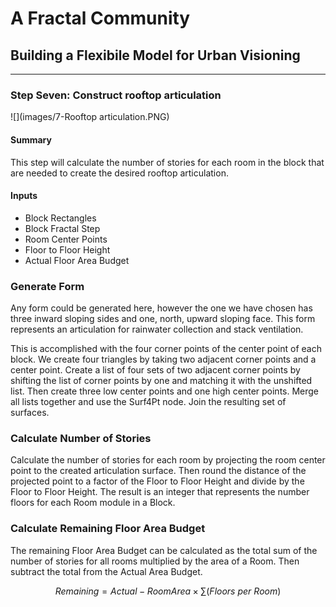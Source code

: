 # A Fractal Community
## Building a Flexibile Model for Urban Visioning
---

### Step Seven: Construct rooftop articulation
![](images/7-Rooftop articulation.PNG)
#### Summary
This step will calculate the number of stories for each room in the block that are needed to create the desired rooftop articulation. 

#### Inputs
- Block Rectangles 
- Block Fractal Step
- Room Center Points
- Floor to Floor Height
- Actual Floor Area Budget

### Generate Form
Any form could be generated here, however the one we have chosen has three inward sloping sides and one, north, upward sloping face. This form represents an articulation for rainwater collection and stack ventilation. 

This is accomplished with the four corner points of the center point of each block. We create four triangles by taking two adjacent corner points and a center point. Create a list of four sets of two adjacent corner points by shifting the list of corner points by one and matching it with the unshifted list. Then create three low center points and one high center points. Merge all lists together and use the Surf4Pt node. Join the resulting set of surfaces. 

### Calculate Number of Stories
Calculate the number of stories for each room by projecting the room center point to the created articulation surface. Then round the distance of the projected point to a factor of the Floor to Floor Height and divide by the Floor to Floor Height. The result is an integer that represents the number floors for each Room module in a Block.

### Calculate Remaining Floor Area Budget
The remaining Floor Area Budget can be calculated as the total sum of the number of stories for all rooms multiplied by the area of a Room. Then subtract the total from the Actual Area Budget.

$$
Remaining = Actual - Room Area \times \sum (Floors\ per\ Room)
$$


